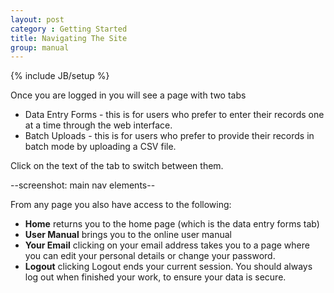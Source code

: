 ```yaml
---
layout: post
category : Getting Started
title: Navigating The Site
group: manual
---
```

{% include JB/setup %}

Once you are logged in you will see a page with two tabs
* Data Entry Forms - this is for users who prefer to enter their records one at a time through the web interface.
* Batch Uploads - this is for users who prefer to provide their records in batch mode by uploading a CSV file.

Click on the text of the tab to switch between them.

--screenshot: main nav elements--

From any page you also have access to the following:
* **Home** returns you to the home page (which is the data entry forms tab)
* **User Manual** brings you to the online user manual
* **Your Email** clicking on your email address takes you to a page where you can edit your personal details or change your password.
* **Logout** clicking Logout ends your current session. You should always log out when finished your work, to ensure your data is secure.